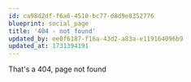```yaml
---
id: ca98d2df-f6a6-4510-bc77-d8d9e0352776
blueprint: social_page
title: '404 - not found'
updated_by: ee0f6187-f16a-43d2-a83a-e119164096b9
updated_at: 1731394191
---
```

That's a 404, page not found